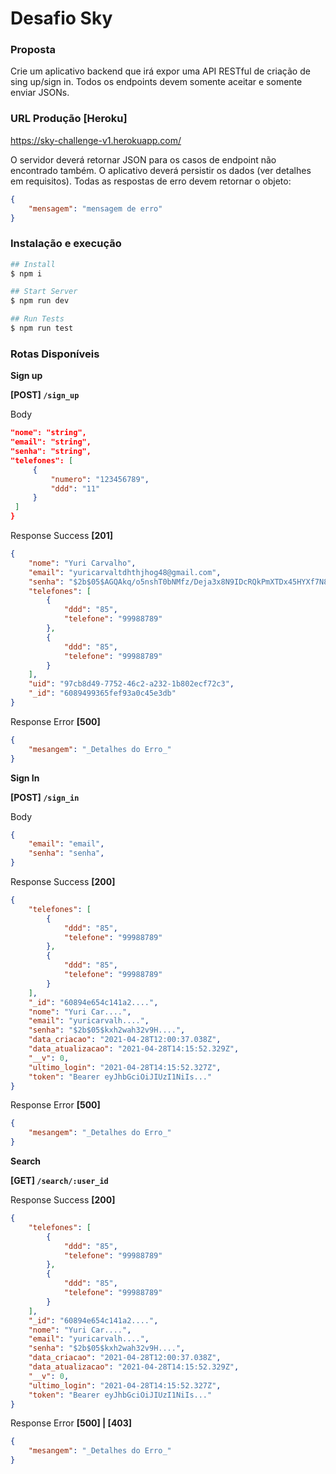# Desafio Sky

### Proposta

Crie um aplicativo backend que irá expor uma API RESTful de criação de sing up/sign
in. Todos os endpoints devem somente aceitar e somente enviar JSONs. 


### URL Produção [Heroku]
https://sky-challenge-v1.herokuapp.com/



O servidor
deverá retornar JSON para os casos de endpoint não encontrado também.
O aplicativo deverá persistir os dados (ver detalhes em requisitos).
Todas as respostas de erro devem retornar o objeto:




```json
{
	"mensagem": "mensagem de erro"
}
```

### Instalação e execução

```bash
## Install
$ npm i 

## Start Server
$ npm run dev

## Run Tests
$ npm run test

```


### Rotas Disponíveis

**Sign up**

**[POST] `/sign_up`**

Body

```json
"nome": "string",
"email": "string",
"senha": "string",
"telefones": [
	 {
		 "numero": "123456789",
		 "ddd": "11"
	 }
 ]
}
```

Response Success **[201]**

```json
{
    "nome": "Yuri Carvalho",
    "email": "yuricarvaltdhthjhog48@gmail.com",
    "senha": "$2b$05$AGQAkq/o5nshT0bNMfz/Deja3x8N9IDcRQkPmXTDx45HYXf7N8q0W",
    "telefones": [
        {
            "ddd": "85",
            "telefone": "99988789"
        },
        {
            "ddd": "85",
            "telefone": "99988789"
        }
    ],
    "uid": "97cb8d49-7752-46c2-a232-1b802ecf72c3",
    "_id": "6089499365fef93a0c45e3db"
}
```

Response Error **[500]**

```json
{
	"mesangem": "_Detalhes do Erro_"
}
```

**Sign In**

**[POST] `/sign_in`**

Body

```json
{
	"email": "email",
	"senha": "senha",
}
```

Response Success **[200]**

```json
{
    "telefones": [
        {
            "ddd": "85",
            "telefone": "99988789"
        },
        {
            "ddd": "85",
            "telefone": "99988789"
        }
    ],
    "_id": "60894e654c141a2....",
    "nome": "Yuri Car....",
    "email": "yuricarvalh....",
    "senha": "$2b$05$kxh2wah32v9H....",
    "data_criacao": "2021-04-28T12:00:37.038Z",
    "data_atualizacao": "2021-04-28T14:15:52.329Z",
    "__v": 0,
    "ultimo_login": "2021-04-28T14:15:52.327Z",
    "token": "Bearer eyJhbGciOiJIUzI1NiIs..."
}
```

Response Error **[500]**

```json
{
	"mesangem": "_Detalhes do Erro_"
}
```

**Search**

**[GET] `/search/:user_id`**

Response Success **[200]**

```json
{
    "telefones": [
        {
            "ddd": "85",
            "telefone": "99988789"
        },
        {
            "ddd": "85",
            "telefone": "99988789"
        }
    ],
    "_id": "60894e654c141a2....",
    "nome": "Yuri Car....",
    "email": "yuricarvalh....",
    "senha": "$2b$05$kxh2wah32v9H....",
    "data_criacao": "2021-04-28T12:00:37.038Z",
    "data_atualizacao": "2021-04-28T14:15:52.329Z",
    "__v": 0,
    "ultimo_login": "2021-04-28T14:15:52.327Z",
    "token": "Bearer eyJhbGciOiJIUzI1NiIs..."
}
```

Response Error **[500] | [403]**

```json
{
	"mesangem": "_Detalhes do Erro_"
}
```